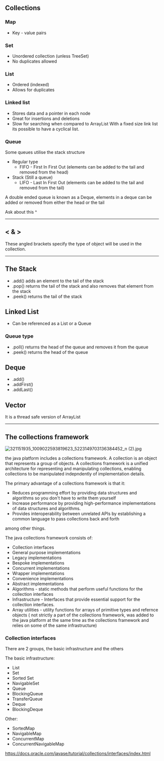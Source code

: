 ## Collections

### Map

- Key - value pairs

### Set

- Unordered collection (unless TreeSet)
- No duplicates allowed

### List

- Ordered (indexed)
- Allows for duplicates

### Linked list

- Stores data and a pointer in each node
- Great for insertions and deletions
- Slow for searching when compared to ArrayList
With a fixed size link list its possible to have a cyclical list.

### Queue
Some queues utilise the stack structure
- Regular type
  - FIFO - First In First Out (elements can be added to the tail and removed from the head)
- Stack (Still a queue)
  - LIFO - Last In First Out (elements can be added to the tail and removed from the tail)

A double ended queue is known as a Deque, elements in a deque can be added or removed from either the head or the tail

Ask about this ^

---

## < & >

These angled brackets specify the type of object will be used in the collection.

---

## The Stack

- .add() adds an element to the tail of the stack
- .pop() returns the tail of the stack and also removes that element from the stack
- .peek() returns the tail of the stack

## Linked List
- Can be referenced as a List or a Queue

### Queue type

- .poll() returns the head of the queue and removes it from the queue
- .peek() returns the head of the queue

## Deque

- .add()
- .addFirst()
- .addLast()

## Vector

It is a thread safe version of ArrayList

---

## The collections framework

![321151935_1009022593819623_5223149703136384452_n (2).jpg](..%2F..%2FPictures%2F321151935_1009022593819623_5223149703136384452_n%20%282%29.jpg)

the java platform includes a collections framework.
A collection is an object that represents a group of objects.
A collections framework is a unified architecture for representing and manipulating collections, enabling collections to be manipulated indepndently of implementation details.

The primary advantage of a collections framework is that it:

- Reduces programming effort by providing data structures and algorithms so you don't have to write them yourself
- Increase performance by providing high-performance implementations of data structures and algorithms.
- Provides interoperability between unrelated APIs by establishing a common language to pass collections back and forth

among other things.

The java collections framework consists of:

- Collection interfaces
- General purpose implementations
- Legacy implementations
- Bespoke implementations
- Concurrent implementations
- Wrapper implementations
- Convenience implementations
- Abstract implementations
- Algorithms - static methods that perform useful functions for the collection interfaces
- Infrastructure - Interfaces that provide essential support for the collection interfaces.
- Array utilities - utility functions for arrays of primitive types and refernce objects ( not strictly a part of the collections framework, was added to the java platform at the same time as the collections framework and relies on some of the same infrastructure)

### Collection interfaces

There are 2 groups, the basic infrastructure and the others

The basic infrastructure:

- List
- Set
- Sorted Set
- NavigableSet
- Queue
- BlockingQueue
- TransferQueue
- Deque
- BlockingDeque

Other:

- SortedMap
- NavigableMap
- ConcurrentMap
- ConcurrentNavigableMap
  
https://docs.oracle.com/javase/tutorial/collections/interfaces/index.html